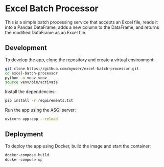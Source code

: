 # Excel Batch Processor

This is a simple batch processing service that accepts an Excel file, reads it into a Pandas DataFrame, adds a new column to the DataFrame, and returns the modified DataFrame as an Excel file.

## Development

To develop the app, clone the repository and create a virtual environment:

```bash
git clone https://github.com/myuser/excel-batch-processor.git
cd excel-batch-processor
python -m venv venv
source venv/bin/activate
```

Install the dependencies:

```bash
pip install -r requirements.txt
```

Run the app using the ASGI server:

```bash
uvicorn app:app --reload
```

## Deployment

To deploy the app using Docker, build the image and start the container:

```bash
docker-compose build
docker-compose up
```
